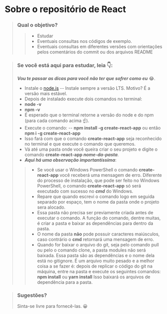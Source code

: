 # Sobre o repositório de React

> ### Qual o objetivo?
> > - Estudar 
> > - Eventuais consultas nos códigos de exemplo.
> > - Eventuais consultas em diferentes versões com orientações pelos comentários do commit ou dos arquivos README 

> ### Se você está aqui para estudar, leia :point_down::
> _**Vou te passar as dicas para você não ter que sofrer como eu**_ :joy:.
> - Instale o [node.js](https://nodejs.org/en/download/)
> -- Instale sempre a versão LTS. Motivo? É a versão mais estável.
> - Depois de instalado execute dois comandos no terminal:
> - **node -v**
> - **npm -v**
> - É esperado que o terminal retorne a versão  do node e do npm (para cada comando acima :point_up:). 
> - Execute o comando:
> -- **npm install -g create-react-app**
> ou então
> ****npm i -g create-react-app****
> - Isso fará com que o comando **create-react-app** seja reconhecido no terminal e que execute o comando que queremos.
> - Vá até uma pasta onde você queira criar o seu projeto e digite o comando **create-react-app _nome-da-pasta_**.
> - _**Aqui há uma observação importantíssima**_:
> > - Se você usar o Windows PowerShell o comando **create-react-app** você receberá uma mensagem de erro. Diferente do processo de instalação, que pode ser feito no Windows PowerShell, o comando **create-react-app** só será executado com sucesso no _**cmd**_ do Windows. 
> > - Repare que quando escrevi o comando logo em seguida separado por espaço, tem o nome da pasta onde o projeto sera alocado. 
> > - Essa pasta não precisa ser previamente criada antes de executar o comando. A função do comando, dentre muitas, é criar a pasta e baixar as dependências para dentro da pasta.
> > - O nome da pasta **não** pode possuir caracteres maiúsculos, caso contrário o **cmd** retornará uma mensagem de erro.
> > - Quando for baixar o arquivo do git, seja pelo comando pull ou pelo o comando clone, a pasta modules não será baixada. Essa pasta são as dependências e o nome dela está no gitignore. É um arquivo muito pesado e a melhor coisa a se fazer é: depois de replicar o código do git na máquina, entre na pasta e execute os seguintes comandos:
> > **npm install**
> > ou
> > **yarn install**
> > Isso baixará os arquivos de dependência para a pasta. 

> ### Sugestões?
> Sinta-se livre para fornecê-las. :grinning: